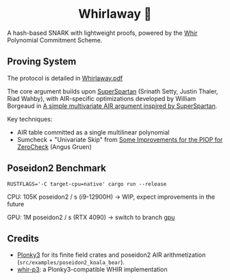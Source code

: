 <h1 align="center">Whirlaway 🐎</h1>

A hash-based SNARK with lightweight proofs, powered by the [Whir](https://eprint.iacr.org/2024/1586) Polynomial Commitment Scheme.

## Proving System

The protocol is detailed in [Whirlaway.pdf](Whirlaway.pdf)

The core argument builds upon [SuperSpartan](https://eprint.iacr.org/2023/552.pdf) (Srinath Setty, Justin Thaler, Riad Wahby), with AIR-specific optimizations developed by William Borgeaud in [A simple multivariate AIR argument inspired by SuperSpartan](https://solvable.group/posts/super-air/#fnref:1).

Key techniques:

- AIR table committed as a single multilinear polynomial
- Sumcheck + "Univariate Skip" from [Some Improvements for the PIOP for ZeroCheck](https://eprint.iacr.org/2024/108.pdf) (Angus Gruen)

## Poseidon2 Benchmark

`RUSTFLAGS='-C target-cpu=native' cargo run --release`

CPU: 105K poseidon2 / s (i9-12900H) -> WIP, expect improvements in the future

GPU: 1M poseidon2 / s (RTX 4090) -> switch to branch [gpu](https://github.com/TomWambsgans/Whirlaway/tree/gpu)

## Credits

- [Plonky3](https://github.com/Plonky3/Plonky3) for its finite field crates and poseidon2 AIR arithmetization (`src/examples/poseidon2_koala_bear`).
- [whir-p3](https://github.com/tcoratger/whir-p3): a Plonky3-compatible WHIR implementation
